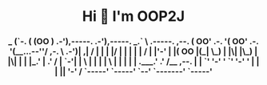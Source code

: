 <h1 align="center">Hi 💫 I'm OOP2J</h1>
<h3 align="center">                           _ (`-.                    
                            ( (OO  )                   
 .-'),-----.  .-'),-----.  _.`     \ .-----.      ,--. 
( OO'  .-.  '( OO'  .-.  '(__...--''/ ,-.   \ .-')| ,| 
/   |  | |  |/   |  | |  | |  /  | |'-'  |  |( OO |(_| 
\_) |  |\|  |\_) |  |\|  | |  |_.' |   .'  / | `-'|  | 
  \ |  | |  |  \ |  | |  | |  .___.' .'  /__ ,--. |  | 
   `'  '-'  '   `'  '-'  ' |  |     |       ||  '-'  / 
     `-----'      `-----'  `--'     `-------' `-----'  </h3>
